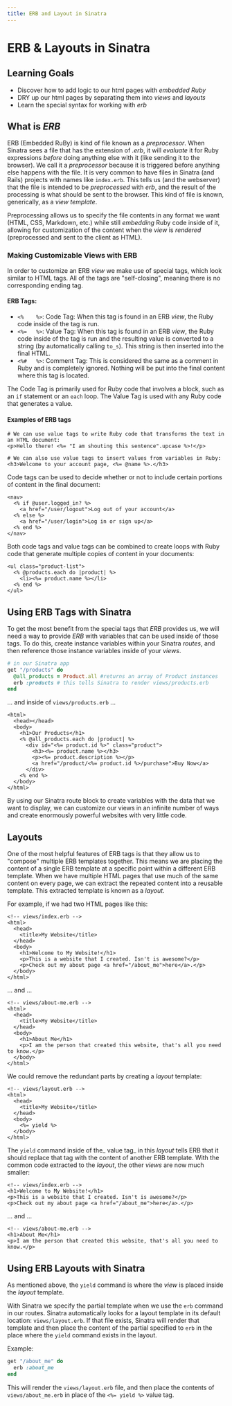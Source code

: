 ```yaml
---
title: ERB and Layout in Sinatra
---
```


# ERB & Layouts in Sinatra
## Learning Goals
- Discover how to add logic to our html pages with _embedded Ruby_
- DRY up our html pages by separating them into _views_ and _layouts_
- Learn the special syntax for working with _erb_

## What is _ERB_
ERB (Embedded RuBy) is kind of file known as a _preprocessor_. When Sinatra sees a file that has the extension of _.erb_, it will _evaluate_ it for Ruby expressions _before_ doing anything else with it (like sending it to the browser). We call it a _preprocessor_ because it is triggered before anything else happens with the file. It is very common to have files in Sinatra (and Rails) projects with names like `index.erb`. This tells us (and the webserver) that the file is intended to be _preprocessed_ with _erb_, and the result of the processing is what should be sent to the browser. This kind of file is known, generically, as a _view template_.

Preprocessing allows us to specify the file contents in any format we want (HTML, CSS, Markdown, etc.) while still _embedding_ Ruby code inside of it, allowing for customization of the content when the _view_ is _rendered_ (preprocessed and sent to the client as HTML).

### Making Customizable Views with ERB
In order to customize an ERB _view_ we make use of special tags, which look similar to HTML tags. All of the tags are "self-closing", meaning there is no corresponding ending tag.

#### ERB Tags:
- `<%    %>`: Code Tag: When this tag is found in an ERB _view_, the Ruby code inside of the tag is run.
- `<%=   %>`: Value Tag: When this tag is found in an ERB _view_, the Ruby code inside of the tag is run and the resulting value is converted to a string (by automatically calling `to_s`). This string is then inserted into the final HTML.
- `<%#   %>`: Comment Tag: This is considered the same as a comment in Ruby and is completely ignored. Nothing will be put into the final content where this tag is located.

The Code Tag is primarily used for Ruby code that involves a block, such as an `if` statement or an `each` loop. The Value Tag is used with any Ruby code that generates a value.

#### Examples of ERB tags
```erb
# We can use value tags to write Ruby code that transforms the text in an HTML document:
<p>Hello there! <%= "I am shouting this sentence".upcase %>!</p>

# We can also use value tags to insert values from variables in Ruby:
<h3>Welcome to your account page, <%= @name %>.</h3>
```

Code tags can be used to decide whether or not to include certain portions of content in the final document:

```erb
<nav>
  <% if @user.logged_in? %>
    <a href="/user/logout">Log out of your account</a>
  <% else %>
    <a href="/user/login">Log in or sign up</a>
  <% end %>
</nav>
```

Both code tags and value tags can be combined to create loops with Ruby code that generate multiple copies of content in your documents:

```erb
<ul class="product-list">
  <% @products.each do |product| %>
    <li><%= product.name %></li>
  <% end %>
</ul>
```

## Using ERB Tags with Sinatra
To get the most benefit from the special tags that _ERB_ provides us, we will need a way to provide _ERB_ with variables that can be used inside of those tags. To do this, create instance variables within your Sinatra _routes_, and then reference those instance variables inside of your _views_.

```ruby
# in our Sinatra app
get "/products" do
  @all_products = Product.all #returns an array of Product instances
  erb :products # this tells Sinatra to render views/products.erb
end
```
... and inside of `views/products.erb` ...
```erb
<html>
  <head></head>
  <body>
    <h1>Our Products</h1>
    <% @all_products.each do |product| %>
      <div id="<%= product.id %>" class="product">
        <h3><%= product.name %></h3>
        <p><%= product.description %></p>
        <a href="/product/<%= product.id %>/purchase">Buy Now</a>
      </div>
    <% end %>
  </body>
</html>
```

By using our Sinatra route block to create variables with the data that we want to display, we can customize our views in an infinite number of ways and create enormously powerful websites with very little code.

## Layouts
One of the most helpful features of ERB tags is that they allow us to "compose" multiple ERB templates together. This means we are placing the content of a single ERB template at a specific point within a different ERB template. When we have multiple HTML pages that use much of the same content on every page, we can extract the repeated content into a reusable template. This extracted template is known as a _layout_.

For example, if we had two HTML pages like this:
```erb
<!-- views/index.erb -->
<html>
  <head>
    <title>My Website</title>
  </head>
  <body>
    <h1>Welcome to My Website!</h1>
    <p>This is a website that I created. Isn't is awesome?</p>
    <p>Check out my about page <a href="/about_me">here</a>.</p>
  </body>
</html>
```
... and ...
```erb
<!-- views/about-me.erb -->
<html>
  <head>
    <title>My Website</title>
  </head>
  <body>
    <h1>About Me</h1>
    <p>I am the person that created this website, that's all you need to know.</p>
  </body>
</html>
```

We could remove the redundant parts by creating a _layout_ template:
```erb
<!-- views/layout.erb -->
<html>
  <head>
    <title>My Website</title>
  </head>
  <body>
    <%= yield %>
  </body>
</html>
```

The `yield` command inside of the_ value tag_ in this _layout_ tells ERB that it should replace that tag with the content of another ERB template. With the common code extracted to the _layout_, the other _views_ are now much smaller:

```erb
<!-- views/index.erb -->
<h1>Welcome to My Website!</h1>
<p>This is a website that I created. Isn't is awesome?</p>
<p>Check out my about page <a href="/about_me">here</a>.</p>
```
... and ...
```erb
<!-- views/about-me.erb -->
<h1>About Me</h1>
<p>I am the person that created this website, that's all you need to know.</p>
```

## Using ERB Layouts with Sinatra
As mentioned above, the `yield` command is where the _view_ is placed inside the _layout_ template.

With Sinatra we specify the partial template when we use the `erb` command in our routes. Sinatra automatically looks for a layout template in its default location: `views/layout.erb`. If that file exists, Sinatra will render that template and then place the content of the partial specified to `erb` in the place where the `yield` command exists in the layout.

Example:
```ruby
get "/about_me" do
  erb :about_me
end
```

This will render the `views/layout.erb` file, and then place the contents of `views/about_me.erb` in place of the `<%= yield %>` value tag.
